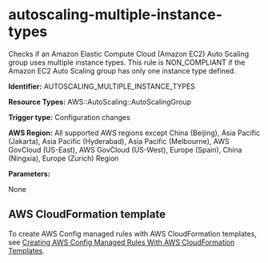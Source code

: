 # autoscaling\-multiple\-instance\-types<a name="autoscaling-multiple-instance-types"></a>

Checks if an Amazon Elastic Compute Cloud \(Amazon EC2\) Auto Scaling group uses multiple instance types\. This rule is NON\_COMPLIANT if the Amazon EC2 Auto Scaling group has only one instance type defined\. 

**Identifier:** AUTOSCALING\_MULTIPLE\_INSTANCE\_TYPES

**Resource Types:** AWS::AutoScaling::AutoScalingGroup

**Trigger type:** Configuration changes

**AWS Region:** All supported AWS regions except China \(Beijing\), Asia Pacific \(Jakarta\), Asia Pacific \(Hyderabad\), Asia Pacific \(Melbourne\), AWS GovCloud \(US\-East\), AWS GovCloud \(US\-West\), Europe \(Spain\), China \(Ningxia\), Europe \(Zurich\) Region

**Parameters:**

None  

## AWS CloudFormation template<a name="w2aac12c33c15b9c55c17"></a>

To create AWS Config managed rules with AWS CloudFormation templates, see [Creating AWS Config Managed Rules With AWS CloudFormation Templates](aws-config-managed-rules-cloudformation-templates.md)\.